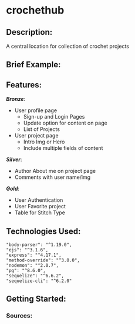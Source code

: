 # crochethub

## Description:
A central location for collection of crochet projects

## Brief Example:


## Features:
**_Bronze_**:
* User profile page
    * Sign-up and Login Pages
    * Update option for content on page
    * List of Projects
* User project page
    * Intro Img or Hero
    * Include multiple fields of content

**_Silver_**:
* Author About me on project page
* Comments with user name/img

**_Gold_**:
* User Authentication
* User Favorite project
* Table for Stitch Type

## Technologies Used:
    "body-parser": "^1.19.0",
    "ejs": "^3.1.6",
    "express": "^4.17.1",
    "method-override": "^3.0.0",
    "nodemon": "^2.0.7",
    "pg": "^8.6.0",
    "sequelize": "^6.6.2",
    "sequelize-cli": "^6.2.0"

## Getting Started:




### Sources: 

